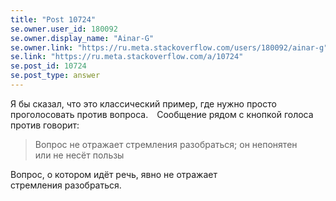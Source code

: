 ```yaml
---
title: "Post 10724"
se.owner.user_id: 180092
se.owner.display_name: "Ainar-G"
se.owner.link: "https://ru.meta.stackoverflow.com/users/180092/ainar-g"
se.link: "https://ru.meta.stackoverflow.com/a/10724"
se.post_id: 10724
se.post_type: answer
---
```


<p>Я бы&#xA0;сказал, что&#xA0;это&#xA0;классический пример,
где&#xA0;нужно просто проголосовать
против&#xA0;вопроса.&#x2003;Сообщение рядом&#xA0;с&#xA0;кнопкой голоса
против&#xA0;говорит:</p>
<blockquote>
<p>Вопрос не&#xA0;отражает стремления разобраться; он непонятен
или&#xA0;не&#xA0;несёт&#xA0;пользы</p>
</blockquote>
<p>Вопрос, о&#xA0;котором идёт речь, явно не&#xA0;отражает
стремления&#xA0;разобраться.</p>
